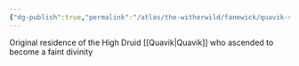 ```yaml
---
{"dg-publish":true,"permalink":"/atlas/the-witherwild/fanewick/quavik-s-tower/"}
---
```


Original residence of the High Druid [[Quavik\|Quavik]] who ascended to become a faint divinity